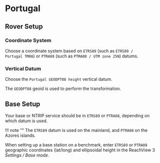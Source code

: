 # Portugal

## Rover Setup

### Coordinate System

Choose a coordinate system based on `ETRS89` (such as `ETRS89 / Portugal TM06`) or `PTRA08` (such as `PTRA08 / UTM zone 25N`) datums.

### Vertical Datum

Choose the `Portugal GEODPT08 height` vertical datum.

The `GEODPT08` geoid is used to perform the transformation.

## Base Setup

Your base or NTRIP service should be in `ETRS89` or `PTRA08`, depending on which datum is used.

!!! note ""
	The `ETRS89` datum is used on the mainland, and `PTRA08` on the Azores islands.

When setting up a base station on a benchmark, enter `ETRS89` or `PTRA08` geographic coordinates (lat/long) and ellipsoidal height in the ReachView 3 *Settings / Base mode*.
